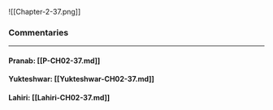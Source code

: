 ![[Chapter-2-37.png]]

### Commentaries

---

#### Pranab: [[P-CH02-37.md]]

#### Yukteshwar: [[Yukteshwar-CH02-37.md]]

#### Lahiri: [[Lahiri-CH02-37.md]]
